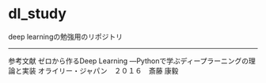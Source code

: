 # dl_study
deep learningの勉強用のリポジトリ



***
参考文献
ゼロから作るDeep Learning ―Pythonで学ぶディープラーニングの理論と実装
オライリー・ジャパン　２０１６　斎藤 康毅 

